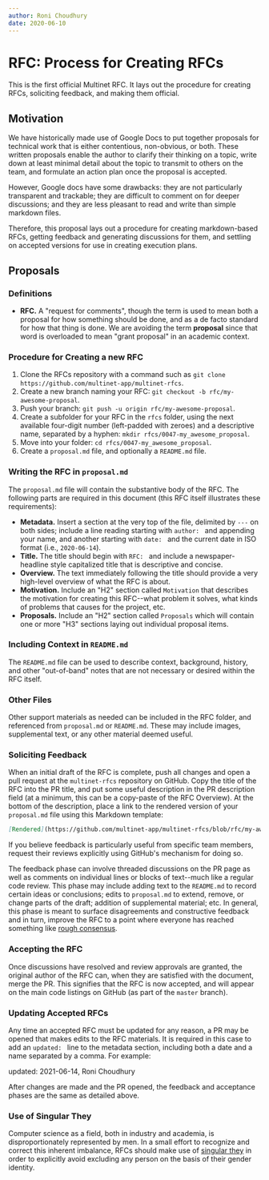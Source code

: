 ```yaml
---
author: Roni Choudhury
date: 2020-06-10
---
```


# RFC: Process for Creating RFCs

This is the first official Multinet RFC. It lays out the procedure for creating
RFCs, soliciting feedback, and making them official.

## Motivation

We have historically made use of Google Docs to put together proposals for
technical work that is either contentious, non-obvious, or both. These written
proposals enable the author to clarify their thinking on a topic, write down at
least minimal detail about the topic to transmit to others on the team, and
formulate an action plan once the proposal is accepted.

However, Google docs have some drawbacks: they are not particularly transparent
and trackable; they are difficult to comment on for deeper discussions; and they
are less pleasant to read and write than simple markdown files.

Therefore, this proposal lays out a procedure for creating markdown-based RFCs,
getting feedback and generating discussions for them, and settling on accepted
versions for use in creating execution plans.

## Proposals

### Definitions

- **RFC.** A "request for comments", though the term is used to mean both a
  proposal for how something should be done, and as a de facto standard for how
  that thing is done. We are avoiding the term **proposal** since that word is
  overloaded to mean "grant proposal" in an academic context.

### Procedure for Creating a new RFC

1. Clone the RFCs repository with a command such as `git clone https://github.com/multinet-app/multinet-rfcs`.
2. Create a new branch naming your RFC: `git checkout -b rfc/my-awesome-proposal`.
3. Push your branch: `git push -u origin rfc/my-awesome-proposal`.
4. Create a subfolder for your RFC in the `rfcs` folder, using the next
   available four-digit number (left-padded with zeroes) and a descriptive name,
   separated by a hyphen: `mkdir rfcs/0047-my_awesome_proposal`.
5. Move into your folder: `cd rfcs/0047-my_awesome_proposal`.
6. Create a `proposal.md` file, and optionally a `README.md` file.

### Writing the RFC in `proposal.md`

The `proposal.md` file will contain the substantive body of the RFC. The
following parts are required in this document (this RFC itself illustrates these
requirements):

- **Metadata.** Insert a section at the very top of the file, delimited by `---`
  on both sides; include a line reading starting with `author: ` and appending
  your name, and another starting with `date: ` and the current date in ISO format
  (i.e., `2020-06-14`).
- **Title.** The title should begin with `RFC: ` and include a
  newspaper-headline style capitalized title that is descriptive and concise.
- **Overview.** The text immediately following the title should provide a very
  high-level overview of what the RFC is about.
- **Motivation.** Include an "H2" section called `Motivation` that describes the
  motivation for creating this RFC--what problem it solves, what kinds of
  problems that causes for the project, etc.
- **Proposals.** Include an "H2" section called `Proposals` which will contain
  one or more "H3" sections laying out individual proposal items.

### Including Context in `README.md`

The `README.md` file can be used to describe context, background, history, and
other "out-of-band" notes that are not necessary or desired within the RFC
itself.

### Other Files

Other support materials as needed can be included in the RFC folder, and
referenced from `proposal.md` or `README.md`. These may include images,
supplemental text, or any other material deemed useful.

### Soliciting Feedback

When an initial draft of the RFC is complete, push all changes and open a pull
request at the `multinet-rfcs` repository on GitHub. Copy the title of the RFC
into the PR title, and put some useful description in the PR description field
(at a minimum, this can be a copy-paste of the RFC Overview). At the bottom of
the description, place a link to the rendered version of your `proposal.md` file
using this Markdown template:

```markdown
[Rendered](https://github.com/multinet-app/multinet-rfcs/blob/rfc/my-awesome-proposal/rfcs/0047-my_awesome_proposal/proposal.md
```

If you believe feedback is particularly useful from specific team members,
request their reviews explicitly using GitHub's mechanism for doing so.

The feedback phase can involve threaded discussions on the PR page as well as
comments on individual lines or blocks of text--much like a regular code review.
This phase may include adding text to the `README.md` to record certain ideas or
conclusions; edits to `proposal.md` to extend, remove, or change parts of the
draft; addition of supplemental material; etc. In general, this phase is meant
to surface disagreements and constructive feedback and in turn, improve the RFC
to a point where everyone has reached something like [rough
consensus](https://tools.ietf.org/html/rfc7282).

### Accepting the RFC

Once discussions have resolved and review approvals are granted, the original
author of the RFC can, when they are satisfied with the document, merge the PR.
This signifies that the RFC is now accepted, and will appear on the main code
listings on GitHub (as part of the `master` branch).

### Updating Accepted RFCs

Any time an accepted RFC must be updated for any reason, a PR may be opened that
makes edits to the RFC materials. It is required in this case to add an
`updated: ` line to the metadata section, including both a date and a name
separated by a comma. For example:

   updated: 2021-06-14, Roni Choudhury

After changes are made and the PR opened, the feedback and acceptance phases are
the same as detailed above.

### Use of Singular They

Computer science as a field, both in industry and academia, is
disproportionately represented by men. In a small effort to recognize and
correct this inherent imbalance, RFCs should make use of [singular
they](https://en.wikipedia.org/wiki/Singular_they) in order to explicitly avoid
excluding any person on the basis of their gender identity.
